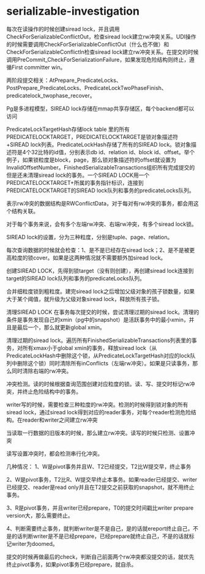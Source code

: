 # serializable-investigation
每次在读操作的时候创建siread lock，并且调用CheckForSerializableConflictOut，检查siread lock建立rw冲突关系。UDI操作的时候需要调用CheckForSerializableConflictOut（什么也不做）和CheckForSerializableConflictIn检查siread lock建立rw冲突关系。在提交的时候调用PreCommit_CheckForSerializationFailure，如果发现危险结构则终止，遵循First committer win。

两阶段提交相关：AtPrepare_PredicateLocks、PostPrepare_PredicateLocks、PredicateLockTwoPhaseFinish、predicatelock_twophase_recover。

Pg是多进程模型，SIREAD lock存储在mmap共享存储区，每个backend都可以访问


PredicateLockTargetHash存储lock table 里的所有PREDICATELOCKTARGET，PREDICATELOCKTARGET是锁对象描述符+SIREAD lock列表。PredicateLockHash存储了所有的SIREAD lock。锁对象描述符是4个32比特的id值，分别表示db id、relation id、block id、offset。举个例子，如果锁粒度是block，page，那么锁对象描述符的offset就设置为InvalidOffsetNumber。FinishedSerializableTransactions组织所有完成提交的但是还未清理siread lock的事务。一个SIREAD LOCK用一个PREDICATELOCKTARGET+所属的事务指针标识，连接到PREDICATELOCKTARGET的SIREAD lock队列和事务的predicateLocks队列。

表示rw冲突的数据结构是RWConflictData，对于每对有rw冲突的事务，都会用这个结构关联。

对于每个事务来说，会有多个左端rw冲突、右端rw冲突，有多个siread lock锁。


SIREAD lock的设置，分为三种粒度，分别是tuple、page、relation。

每次查询数据的时候就会检查：1、是不是已经存在siread lock；2、是不是被更高粒度的锁cover。如果是这两种情况就不需要额外加siread lock。


创建SIREAD LOCK，先得到锁target（没有则创建），再创建siread lock连接到target的SIREAD lock队列和事务的predicateLocks队列。

合并细粒度锁到粗粒度。建完siread lock之后增加父级对象的孩子锁数量，如果大于某个阈值，就升级为父级对象siread lock，释放所有孩子锁。


清理SIREAD LOCK
在事务每次提交的时候，尝试清理过期的siread lock。清理的条件是事务发现自己的xmin（pg中的snapshot）是活跃事务中的最小xmin，并且是最后一个，那么就更新global xmin。


清理过期的siread lock。遍历所有FinishedSerializableTransactions列表里的事务，对所有xmax小于global xmin的事务，释放siread lock（从PredicateLockHash中删除这个锁，从PredicateLockTargetHash对应的lock队列中删除这个锁）同时清除所有inConflicts（左端rw冲突）。如果是只读事务，那么同时清除右端的rw冲突。

冲突检测。读的时候根据查询范围创建对应粒度的锁。读、写、提交时标记rw冲突，并终止危险结构中的事务。

writer写的时候，需要检查三种粒度的rw冲突。检测的时候得到锁对象的所有siread lock，通过siread lock得到对应的reader事务，对每个reader检测危险结构。在reader和writer之间建立rw冲突


当读取一行数据的旧版本的时候，那么建立rw冲突。读写的时候只检测、设置冲突

读写设置冲突时，都会检测串行化冲突。

几种情况：
1、W是pivot事务并且W、T2已经提交，T2比W提交早，终止事务

2、W是pivot事务，T2比R、W提交早终止本事务。如果reader已经提交、writer已经提交、reader是read only并且在T2提交之前获取的snapshot，就不用终止事务。

3、R是pivot事务，并且writer已经prepare，T0的提交时间戳比writer prepare version大，那么需要终止。

4、判断需要终止事务，就判断writer是不是自己，是的话就ereport终止自己，不是的话判断writer是不是已经prepare，已经prepare就终止自己，不是的话就标记writer为doomed。

提交的时候再做最后的check，判断自己前面两个rw冲突都没提交的话，就优先终止pivot事务，如果pivot事务已经prepare，就自杀。
